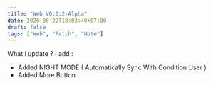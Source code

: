 ```yaml
---
title: "Web V0.0.2-Alpha"
date: 2020-08-22T18:03:40+07:00
draft: false
tags: ["Web", "Patch", "Note"]
---
```


What i update ?
I add :
 - Added NIGHT MODE ( Automatically Sync With Condition User )
 - Added More Button